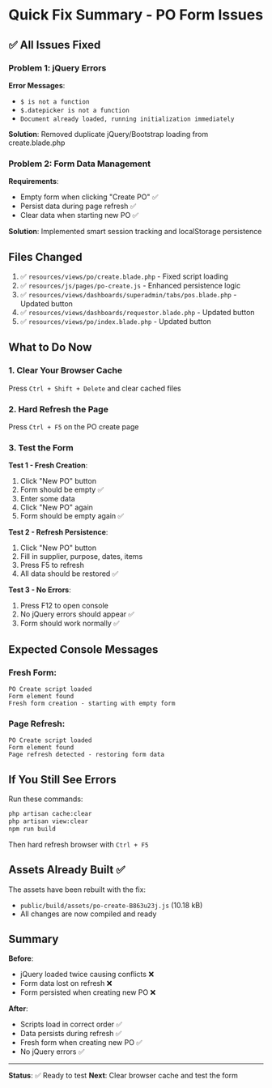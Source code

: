 # Quick Fix Summary - PO Form Issues

## ✅ All Issues Fixed

### Problem 1: jQuery Errors
**Error Messages**:
- `$ is not a function`
- `$.datepicker is not a function`
- `Document already loaded, running initialization immediately`

**Solution**: Removed duplicate jQuery/Bootstrap loading from create.blade.php

### Problem 2: Form Data Management
**Requirements**:
- Empty form when clicking "Create PO" ✅
- Persist data during page refresh ✅
- Clear data when starting new PO ✅

**Solution**: Implemented smart session tracking and localStorage persistence

## Files Changed

1. ✅ `resources/views/po/create.blade.php` - Fixed script loading
2. ✅ `resources/js/pages/po-create.js` - Enhanced persistence logic
3. ✅ `resources/views/dashboards/superadmin/tabs/pos.blade.php` - Updated button
4. ✅ `resources/views/dashboards/requestor.blade.php` - Updated button
5. ✅ `resources/views/po/index.blade.php` - Updated button

## What to Do Now

### 1. Clear Your Browser Cache
Press `Ctrl + Shift + Delete` and clear cached files

### 2. Hard Refresh the Page
Press `Ctrl + F5` on the PO create page

### 3. Test the Form

**Test 1 - Fresh Creation**:
1. Click "New PO" button
2. Form should be empty ✅
3. Enter some data
4. Click "New PO" again
5. Form should be empty again ✅

**Test 2 - Refresh Persistence**:
1. Click "New PO" button
2. Fill in supplier, purpose, dates, items
3. Press F5 to refresh
4. All data should be restored ✅

**Test 3 - No Errors**:
1. Press F12 to open console
2. No jQuery errors should appear ✅
3. Form should work normally ✅

## Expected Console Messages

### Fresh Form:
```
PO Create script loaded
Form element found
Fresh form creation - starting with empty form
```

### Page Refresh:
```
PO Create script loaded
Form element found
Page refresh detected - restoring form data
```

## If You Still See Errors

Run these commands:
```bash
php artisan cache:clear
php artisan view:clear
npm run build
```

Then hard refresh browser with `Ctrl + F5`

## Assets Already Built ✅

The assets have been rebuilt with the fix:
- `public/build/assets/po-create-B863u23j.js` (10.18 kB)
- All changes are now compiled and ready

## Summary

**Before**: 
- jQuery loaded twice causing conflicts ❌
- Form data lost on refresh ❌
- Form persisted when creating new PO ❌

**After**: 
- Scripts load in correct order ✅
- Data persists during refresh ✅
- Fresh form when creating new PO ✅
- No jQuery errors ✅

---

**Status**: ✅ Ready to test
**Next**: Clear browser cache and test the form
